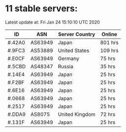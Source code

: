 # 11 stable servers:

Latest update at: Fri Jan 24 15:10:10 UTC 2020

| ID | ASN | Server Country | Online |
| -- | --- | -------------- | ------ |
| #.42A0 | AS63949 | Japan | 801 hrs |
| #.9FC3 | AS53889 | United States | 109 hrs |
| #.E0CF | AS63949 | Germany | 75 hrs |
| #.5CBD | AS48347 | Russia | 35 hrs |
| #.14E4 | AS63949 | Japan | 25 hrs |
| #.F2BF | AS63949 | Japan | 25 hrs |
| #.6E16 | AS63949 | Japan | 25 hrs |
| #.0668 | AS63949 | Japan | 25 hrs |
| #.2517 | AS63949 | Japan | 25 hrs |
| #.DDA9 | AS8075 | United Kingdom | 72 hrs |
| #.131F | AS63949 | Japan | 25 hrs |

